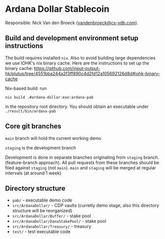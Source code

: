# Ardana Dollar Stablecoin

Responsible: Nick Van den Broeck (vandenbroeck@cs-vdb.com).

## Build and development environment setup instructions

The build requires installed `nix`. Also to avoid building
large dependencies we use IOHK's nix binary cache.
Here are the instructions to set up the binary cache:
https://github.com/input-output-hk/plutus/tree/4551bba244a2f3ff890c4d2fd12a105692126d8d#iohk-binary-cache

Nix-based build: run

```
nix build .#ardana-dollar:exe:ardana-pab
```

in the repository root directory. You should obtain an executable
under `./result/bin/ardana-pab`

## Core git branches

`main` branch will hold the current working demo

`staging` is the development branch

Development is done in separate branches originating from `staging` branch.
(feature-branch approach).
All pull requests from these branches should be filed against `staging` (not `main`).
`main` and `staging` will be merged at regular intervals
(at around 1 week)

## Directory structure

- `pab/` - executable demo code
- `src/ArdanaDollar/` - CDP vaults (curretly demo stage, also this directory structure will be reorganized)
- `src/ArdanaDollar/Buffer/` - stake pool
- `src/ArdanaDollar/DanaStakePool/` - stake pool
- `src/ArdanaDollar/Treasury/` - treasury
- `test/` - test executable code
